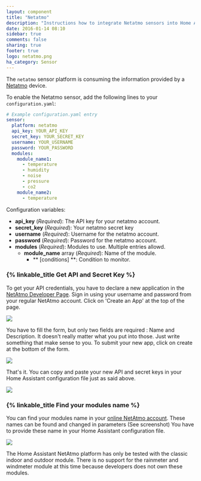 ```yaml
---
layout: component
title: "Netatmo"
description: "Instructions how to integrate Netatmo sensors into Home Assistant."
date: 2016-01-14 08:10
sidebar: true
comments: false
sharing: true
footer: true
logo: netatmo.png
ha_category: Sensor
---
```



The `netatmo` sensor platform is consuming the information provided by a [Netatmo](https://www.netatmo.com) device.

To enable the Netatmo sensor, add the following lines to your `configuration.yaml`:

```yaml
# Example configuration.yaml entry
sensor:
  platform: netatmo
  api_key: YOUR_API_KEY
  secret_key: YOUR_SECRET_KEY
  username: YOUR_USERNAME
  password: YOUR_PASSWORD
  modules:
    module_name1:
      - temperature
      - humidity
      - noise
      - pressure
      - co2
    module_name2:
      - temperature
```

Configuration variables:

- **api_key** (*Required*): The API key for your netatmo account.
- **secret_key** (*Required*): Your netatmo secret key
- **username** (*Required*): Username for the netatmo account.
- **password** (*Required*): Password for the netatmo account.
- **modules** (*Required*): Modules to use. Multiple entries allowd.
  - **module_name** array (*Required*): Name of the module.
    - ** [conditions] **: Condition to monitor.

### {% linkable_title Get API and Secret Key %}

To get your API credentials, you have to declare a new application in the [NetAtmo Developer Page](https://dev.netatmo.com/). Sign in using your username and password from your regular NetAtmo account.
Click on 'Create an App' at the top of the page.

<p class='img'>
<img src='/images/screenshots/netatmo_create.png' />
</p>
You have to fill the form, but only two fields are required : Name and Description. It doesn't really matter what you put into those. Just write something that make sense to you. To submit your new app, click on create at the bottom of the form.

<p class='img'>
<img src='/images/screenshots/netatmo_app.png' />
</p>

That's it. You can copy and paste your new API and secret keys in your Home Assistant configuration file just as said above.

<p class='img'>
<img src='/images/screenshots/netatmo_api.png' />
</p>

### {% linkable_title Find your modules name %}

You can find your modules name in your [online NetAtmo account](https://my.netatmo.com/app/station). These names can be found and changed in parameters (See screenshot)
You have to provide these name in your Home Assistant configuration file.

<p class='img'>
<img src='/images/screenshots/netatmo_module.png' />
</p>

<p class='note'>
The Home Assistant NetAtmo platform has only be tested with the classic indoor and outdoor module. There is no support for the rainmeter and windmeter module at this time because developers does not own these modules.
</p>